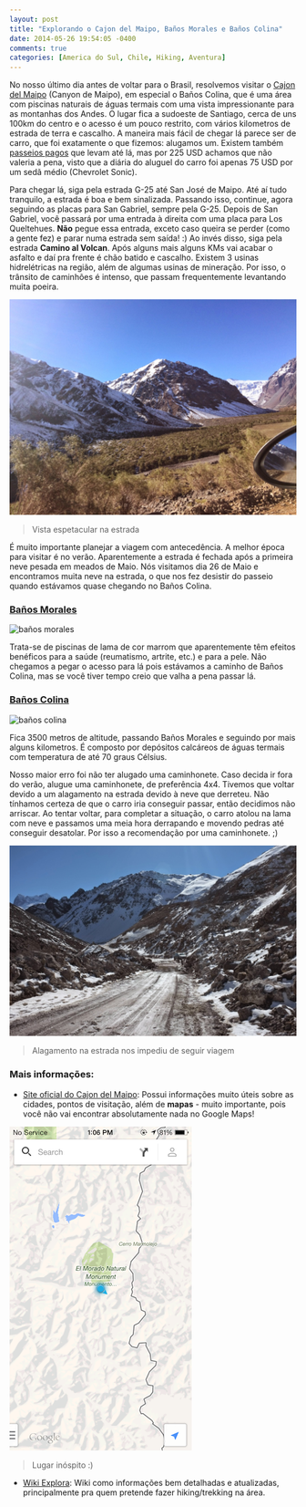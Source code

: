 ```yaml
---
layout: post
title: "Explorando o Cajon del Maipo, Baños Morales e Baños Colina"
date: 2014-05-26 19:54:05 -0400
comments: true
categories: [America do Sul, Chile, Hiking, Aventura]
---
```


No nosso último dia antes de voltar para o Brasil, resolvemos visitar o [Cajon del Maipo](http://cajondelmaipo.com) (Canyon de Maipo), em especial o Baños Colina, que é uma área com piscinas naturais de águas termais com uma vista impressionante para as montanhas dos Andes. O lugar fica a sudoeste de Santiago, cerca de uns 100km do centro e o acesso é um pouco restrito, com vários kilometros de estrada de terra e cascalho. A maneira mais fácil de chegar lá parece ser de carro, que foi exatamente o que fizemos: alugamos um. Existem também [passeios pagos](http://www.viator.com/tours/Santiago/Hot-Springs-Tour-from-Santiago-with-Lunch/d713-5738SCLHSPG) que levam até lá, mas por 225 USD achamos que não valeria a pena, visto que a diária do aluguel do carro foi apenas 75 USD por um sedã médio (Chevrolet Sonic).

Para chegar lá, siga pela estrada G-25 até San José de Maipo. Até aí tudo tranquilo, a estrada é boa e bem sinalizada. Passando isso, continue, agora seguindo as placas para San Gabriel, sempre pela G-25. Depois de San Gabriel, você passará por uma entrada à direita com uma placa para Los Queltehues. **Não** pegue essa entrada, exceto caso queira se perder (como a gente fez) e parar numa estrada sem saída! :) Ao invés disso, siga pela estrada **Camino al Volcan**. Após alguns mais alguns KMs vai acabar o asfalto e daí pra frente é chão batido e cascalho. Existem 3 usinas hidrelétricas na região, além de algumas usinas de mineração. Por isso, o trânsito de caminhões é intenso, que passam frequentemente levantando muita poeira.

![estrada em Cajon del Maipo](/images/2014/05/IMG_2924.jpg)
> Vista espetacular na estrada

É muito importante planejar a viagem com antecedência. A melhor época para visitar é no verão. Aparentemente a estrada é fechada após a primeira neve pesada em meados de Maio. Nós visitamos dia 26 de Maio e encontramos muita neve na estrada, o que nos fez desistir do passeio quando estávamos quase chegando no Baños Colina.

### [Baños Morales](http://www.cajondelmaipo.com/banos_morales.php)

![baños morales](http://www.cajondelmaipo.com/sites/default/files/slideshow/banos_morales_03.jpg)

Trata-se de piscinas de lama de cor marrom que aparentemente têm efeitos benéficos para a saúde (reumatismo, artrite, etc.) e para a pele. Não chegamos a pegar o acesso para lá pois estávamos a caminho de Baños Colina, mas se você tiver tempo creio que valha a pena passar lá.

### [Baños Colina](http://www.cajondelmaipo.com/banos_colina.php)

![baños colina](http://www.cajondelmaipo.com/sites/default/files/slideshow/termas_banos_colina_01.jpg)

Fica 3500 metros de altitude, passando Baños Morales e seguindo por mais alguns kilometros. É composto por depósitos calcáreos de águas termais com temperatura de até 70 graus Célsius.

Nosso maior erro foi não ter alugado uma caminhonete. Caso decida ir fora do verão, alugue uma caminhonete, de preferência 4x4. Tivemos que voltar devido a um alagamento na estrada devido à neve que derreteu. Não tínhamos certeza de que o carro iria conseguir passar, então decidimos não arriscar. Ao tentar voltar, para completar a situação, o carro atolou na lama com neve e passamos uma meia hora derrapando e movendo pedras até conseguir desatolar. Por isso a recomendação por uma caminhonete. ;)

![neve na estrada para Baños colina](/images/2014/05/DSCF0827.JPG)
> Alagamento na estrada nos impediu de seguir viagem

### Mais informações:

* [Site oficial do Cajon del Maipo](http://cajondelmaipo.com/): Possui informações muito úteis sobre as cidades, pontos de visitação, além de **mapas** - muito importante, pois você não vai encontrar absolutamente nada no Google Maps!

![google maps no Baños Colina](/images/2014/05/IMG_2932.png)

> Lugar inóspito :)

* [Wiki Explora](http://www.wikiexplora.com/index.php/Ba%C3%B1os_Colina): Wiki como informações bem detalhadas e atualizadas, principalmente pra quem pretende fazer hiking/trekking na área.